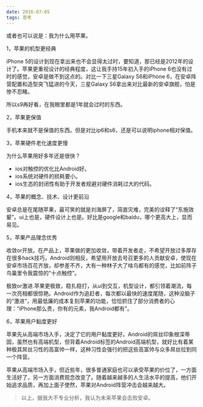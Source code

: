 ```yaml
---
date: 2016-07-05
tags: 思考
---
```


或者也可以说是：我为什么用苹果。

1，苹果的机型更经典

iPhone 5的设计到现在拿出来也不会显得太过时，要知道，那已经是2012年的设计了。苹果更重视设计的经典程度，这让我手持15年初入手的iPhone 6也没有过时的感觉，安卓是做不到这点的。对比一下三星Galaxy S6和iPhone 6，在安卓阵营配置和造型突飞猛进的今天，三星Galaxy S6拿出来对比最新的安卓旗舰，怕是惨不忍睹。

所以s9再好看，在我眼里都是1年就会过时的东西。

2，苹果更保值

手机本来就不是保值的东西。但是对比ip6和s6，还是可以说明iphone相对保值。

3，苹果硬件老化速度更慢

为什么苹果用好多年还是很快？

- ios对触控的优化比Android好。
- ios系统对硬件的损耗要小。
- ios生态的封闭性有助于开发者规避对硬件消耗过大的代码。

4，苹果的概念、技术、设计更前沿

安卓总是在尾随苹果，最可笑的就是刘海屏了，简直灾难，完美的诠释了“东施效颦”。ui上也是，硬件设计上也是。好比是google和baidu，哪个更高大上，显而易见。

5，苹果产品理念优秀

收敛or开放。在产品上，苹果做的更加收敛，带着开发者走，不希望开放过多厚存在很多hack技巧，Android则相反，希望用开放去号召更多的人贡献安卓，使现在安卓市场百花齐放，却参差不齐，大有一种林子大了啥鸟都有的感觉，比如前阵子鸟巢里令我震惊的“十点触控”。

极致or激进.苹果更极致，稳扎稳打，从ui到交互，机型设计，都引领着潮流，每一次亮相都很惊艳。Android作为追赶者，每次都以最快的速度尾随，这种没脑子的“激进”，用最低廉的成本复刻苹果的功能，恰恰抓住了部分消费者的心理：“iPhone那么贵，你有的元素，我Android都有”。

6，苹果用户黏度更好

苹果先从高端市场入手，决定了它的用户黏度更好。Android的屌丝印象根深蒂固，虽然也有高端机型，但背着Android标签的Android高端机型，就好比有着某种极其屌丝习性的高富帅一样，这种习性会强行的把这些高富帅与众多屌丝拉到同一个阵营。

苹果从高端市场入手，但近些年，很多普通家庭也可以承受苹果的价位了，一方面生活好了，另一方面消费观念改变了。随着越来越多的人生活水平的提高，他们开始追求品质，再加上面子使然，苹果对Android阵营冲击会越来越大。

> 以上，据我大不专业分析，我认为未来苹果会击败安卓。